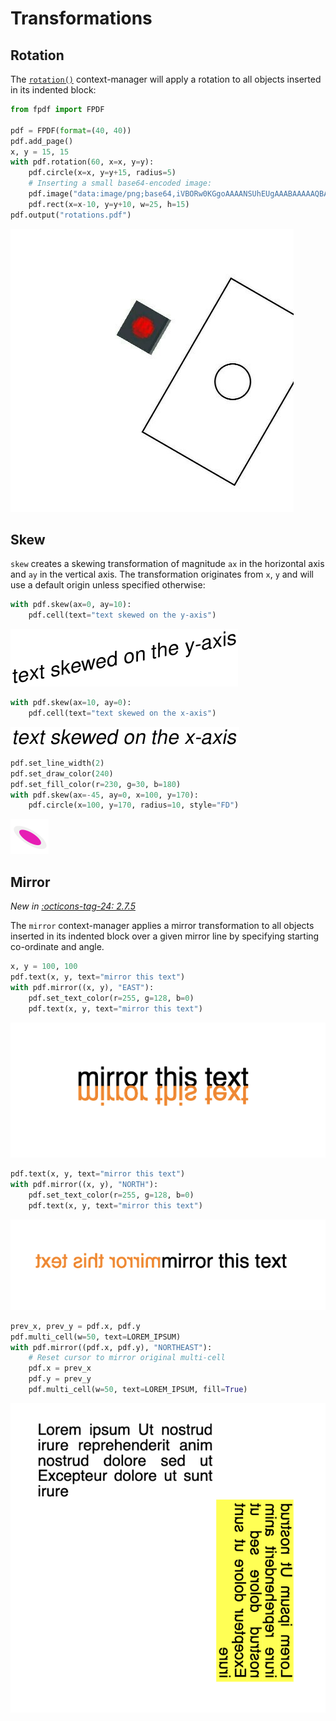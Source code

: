 # Transformations #

## Rotation ##

The [`rotation()`](fpdf/fpdf.html#fpdf.fpdf.FPDF.rotation) context-manager
will apply a rotation to all objects inserted in its indented block:
```python
from fpdf import FPDF

pdf = FPDF(format=(40, 40))
pdf.add_page()
x, y = 15, 15
with pdf.rotation(60, x=x, y=y):
    pdf.circle(x=x, y=y+15, radius=5)
    # Inserting a small base64-encoded image:
    pdf.image("data:image/png;base64,iVBORw0KGgoAAAANSUhEUgAAABAAAAAQBAMAAADt3eJSAAAAMFBMVEU0OkArMjhobHEoPUPFEBIuO0L+AAC2FBZ2JyuNICOfGx7xAwTjCAlCNTvVDA1aLzQ3COjMAAAAVUlEQVQI12NgwAaCDSA0888GCItjn0szWGBJTVoGSCjWs8TleQCQYV95evdxkFT8Kpe0PLDi5WfKd4LUsN5zS1sKFolt8bwAZrCaGqNYJAgFDEpQAAAzmxafI4vZWwAAAABJRU5ErkJggg==", x=x, y=y)
    pdf.rect(x=x-10, y=y+10, w=25, h=15)
pdf.output("rotations.pdf")
```
![](rotation.jpg)

## Skew ##

`skew` creates a skewing transformation of magnitude `ax` in the horizontal axis and `ay` in the vertical axis. The transformation originates from `x`, `y` and will use a default origin unless specified otherwise:

```python
with pdf.skew(ax=0, ay=10):
    pdf.cell(text="text skewed on the y-axis")
```
![](y_axis_skewed_text.png)

```python
with pdf.skew(ax=10, ay=0):
    pdf.cell(text="text skewed on the x-axis")
```
![](x_axis_skewed_text.png)

```python
pdf.set_line_width(2)
pdf.set_draw_color(240)
pdf.set_fill_color(r=230, g=30, b=180)
with pdf.skew(ax=-45, ay=0, x=100, y=170):
    pdf.circle(x=100, y=170, radius=10, style="FD")
```
![](slanted_circle.png)

## Mirror ##

_New in [:octicons-tag-24: 2.7.5](https://github.com/py-pdf/fpdf2/blob/master/CHANGELOG.md)_

The `mirror` context-manager applies a mirror transformation to all objects inserted in its indented block over a given mirror line by specifying starting co-ordinate and angle.

```python
x, y = 100, 100
pdf.text(x, y, text="mirror this text")
with pdf.mirror((x, y), "EAST"):
    pdf.set_text_color(r=255, g=128, b=0)
    pdf.text(x, y, text="mirror this text")
```
![](horizontal_mirror.png)

```python
pdf.text(x, y, text="mirror this text")
with pdf.mirror((x, y), "NORTH"):
    pdf.set_text_color(r=255, g=128, b=0)
    pdf.text(x, y, text="mirror this text")
```
![](vertical_mirror.png)

```python
prev_x, prev_y = pdf.x, pdf.y
pdf.multi_cell(w=50, text=LOREM_IPSUM)
with pdf.mirror((pdf.x, pdf.y), "NORTHEAST"):
    # Reset cursor to mirror original multi-cell
    pdf.x = prev_x
    pdf.y = prev_y
    pdf.multi_cell(w=50, text=LOREM_IPSUM, fill=True)
```
![](diagonal_mirror.png)